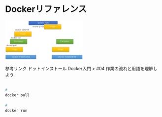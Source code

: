 
# Dockerリファレンス

<img src="https://github.com/baki504/knowledge/blob/master/Docker/img/docker_overview.png" width="50%"/>

参考リンク
ドットインストール Docker入門 > #04 作業の流れと用語を理解しよう


```bash

# 
docker pull 

# 
docker run 
```
